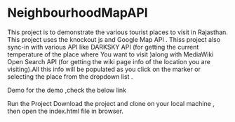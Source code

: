 # NeighbourhoodMapAPI
This project is to demonstrate the various tourist places to visit in Rajasthan. This project uses the knockout js and Google Map API .
Thiss project also sync-in with various API like DARKSKY API (for getting the current temperature of the place where You want to visit )along with  MediaWiki Open Search API (for getting the wiki page info of the location you are visiting).All this info will be populated as you click on the marker or selecting the place from the dropdown list .

Demo 
for the demo ,check the below link 


Run the Project 
Download the project and clone on your local machine , then open the index.html file in browser.


